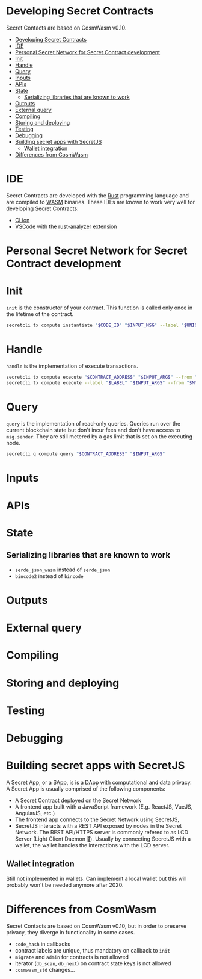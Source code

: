 # Developing Secret Contracts

Secret Contacts are based on CosmWasm v0.10.

- [Developing Secret Contracts](#developing-secret-contracts)
- [IDE](#ide)
- [Personal Secret Network for Secret Contract development](#personal-secret-network-for-secret-contract-development)
- [Init](#init)
- [Handle](#handle)
- [Query](#query)
- [Inputs](#inputs)
- [APIs](#apis)
- [State](#state)
  - [Serializing libraries that are known to work](#serializing-libraries-that-are-known-to-work)
- [Outputs](#outputs)
- [External query](#external-query)
- [Compiling](#compiling)
- [Storing and deploying](#storing-and-deploying)
- [Testing](#testing)
- [Debugging](#debugging)
- [Building secret apps with SecretJS](#building-secret-apps-with-secretjs)
  - [Wallet integration](#wallet-integration)
- [Differences from CosmWasm](#differences-from-cosmwasm)

# IDE

Secret Contracts are developed with the [Rust](https://www.rust-lang.org/) programming language and are compiled to [WASM](https://webassembly.org/) binaries.
These IDEs are known to work very well for developing Secret Contracts:

- [CLion](https://www.jetbrains.com/clion/)
- [VSCode](https://code.visualstudio.com/) with the [rust-analyzer](https://rust-analyzer.github.io/) extension

# Personal Secret Network for Secret Contract development

# Init

`init` is the constructor of your contract. This function is called only once in the lifetime of the contract.

```bash
secretcli tx compute instantiate "$CODE_ID" "$INPUT_MSG" --label "$UNIQUE_LABEL" --from "$MY_KEY"
```

# Handle

`handle` is the implementation of execute transactions.

```bash
secretcli tx compute execute "$CONTRACT_ADDRESS" "$INPUT_ARGS" --from "$MY_KEY" # Option A
secretcli tx compute execute --label "$LABEL" "$INPUT_ARGS" --from "$MY_KEY"    # Option B
```

# Query

`query` is the implementation of read-only queries. Queries run over the current blockchain state but don't incur fees and don't have access to `msg.sender`. They are still metered by a gas limit that is set on the executing node.

```bash
secretcli q compute query "$CONTRACT_ADDRESS" "$INPUT_ARGS"
```

# Inputs

# APIs

# State

## Serializing libraries that are known to work

- `serde_json_wasm` instead of `serde_json`
- `bincode2` instead of `bincode`

# Outputs

# External query

# Compiling

# Storing and deploying

# Testing

# Debugging

# Building secret apps with SecretJS

A Secret App, or a SApp, is is a DApp with computational and data privacy.
A Secret App is usually comprised of the following components:

- A Secret Contract deployed on the Secret Network
- A frontend app built with a JavaScript framework (E.g. ReactJS, VueJS, AngularJS, etc.)
- The frontend app connects to the Secret Network using SecretJS,
- SecretJS interacts with a REST API exposed by nodes in the Secret Network. The REST API/HTTPS server is commonly refered to as LCD Server (Light Client Daemon :shrug:). Usually by connecting SecretJS with a wallet, the wallet handles the interactions with the LCD server.

## Wallet integration

Still not implemented in wallets. Can implement a local wallet but this will probably won't be needed anymore after 2020.

# Differences from CosmWasm

Secret Contacts are based on CosmWasm v0.10, but in order to preserve privacy, they diverge in functionality in some cases.

- `code_hash` in callbacks
- contract labels are unique, thus mandatory on callback to `init`
- `migrate` and `admin` for contracts is not allowed
- iterator (`db_scan`, `db_next`) on contract state keys is not allowed
- `cosmwasm_std` changes...
